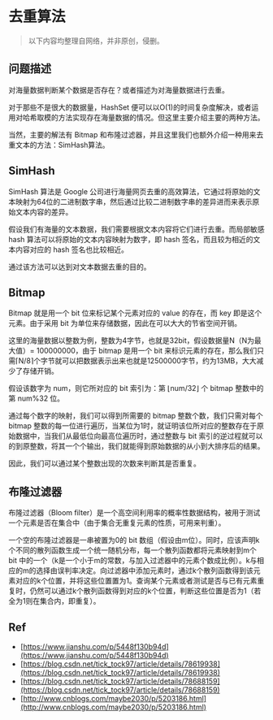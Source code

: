 # 去重算法

> 以下内容均整理自网络，并非原创，侵删。

## 问题描述

对海量数据判断某个数据是否存在？或者描述为对海量数据进行去重。

对于那些不是很大的数据量，HashSet 便可以以O(1)的时间复杂度解决，或者运用对哈希取模的方法实现存在海量数据的情况。但这里主要介绍主要的两种方法。

当然，主要的解法有 Bitmap 和布隆过滤器，并且这里我们也额外介绍一种用来去重文本的方法：SimHash算法。


## SimHash

SimHash 算法是 Google 公司进行海量网页去重的高效算法，它通过将原始的文本映射为64位的二进制数字串，然后通过比较二进制数字串的差异进而来表示原始文本内容的差异。

假设我们有海量的文本数据，我们需要根据文本内容将它们进行去重。而局部敏感 hash 算法可以将原始的文本内容映射为数字，即 hash 签名，而且较为相近的文本内容对应的 hash 签名也比较相近。

通过该方法可以达到对文本数据去重的目的。


## Bitmap

Bitmap 就是用一个 bit 位来标记某个元素对应的 value 的存在，而 key 即是这个元素。由于采用 bit 为单位来存储数据，因此在可以大大的节省空间开销。

这里的海量数据以整数为例，整数为4字节，也就是32bit，假设数据量N（N为最大值）= 100000000，由于 bitmap 是用一个 bit 来标识元素的存在，那么我们只需⌈N/8⌉个字节就可以把数据表示出来也就是12500000字节，约为13MB，大大减少了存储开销。

假设该数字为 num，则它所对应的 bit 索引为：第 ⌊num/32⌋ 个 bitmap 整数中的第 num%32 位。

通过每个数字的映射，我们可以得到所需要的 bitmap 整数个数，我们只需对每个 bitmap 整数的每一位进行遍历，当某位为1时，就证明该位所对应的整数存在于原始数据中，当我们从最低位向最高位遍历时，通过整数与 bit 索引的逆过程就可以的到原整数，将其一个个输出，我们就能得到原始数据的从小到大排序后的结果。

因此，我们可以通过某个整数出现的次数来判断其是否重复。


## 布隆过滤器

布隆过滤器（Bloom filter）是一个高空间利用率的概率性数据结构，被用于测试一个元素是否在集合中（由于集合无重复元素的性质，可用来判重）。

一个空的布隆过滤器是一串被置为0的 bit 数组（假设由m位）。同时，应该声明k个不同的散列函数生成一个统一随机分布，每一个散列函数都将元素映射到m个 bit 中的一个（k是一个小于m的常数，与加入过滤器中的元素个数成比例）。k与相应的m的选择由误判率决定。向过滤器中添加元素时，通过k个散列函数得到该元素对应的k个位置，并将这些位置置为1。查询某个元素或者测试是否与已有元素重复时，仍然可以通过k个散列函数得到对应的k个位置，判断这些位置是否为1（若全为1则在集合内，即重复）。




## Ref

- [https://www.jianshu.com/p/5448f130b94d](https://www.jianshu.com/p/5448f130b94d)
- [https://blog.csdn.net/tick_tock97/article/details/78619938](https://blog.csdn.net/tick_tock97/article/details/78619938)
- [https://blog.csdn.net/tick_tock97/article/details/78688159](https://blog.csdn.net/tick_tock97/article/details/78688159)
- [http://www.cnblogs.com/maybe2030/p/5203186.html](http://www.cnblogs.com/maybe2030/p/5203186.html)


